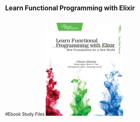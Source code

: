 ## Learn Functional Programming with Elixir

<br />
#Ebook Study Files
<img src="img/learn_functional_elixir.jpeg" />

